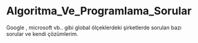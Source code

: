 # Algoritma_Ve_Programlama_Sorular
Google , microsoft vb.. gibi global ölçeklerdeki şirketlerde sorulan bazı sorular ve kendi çözümlerim.
